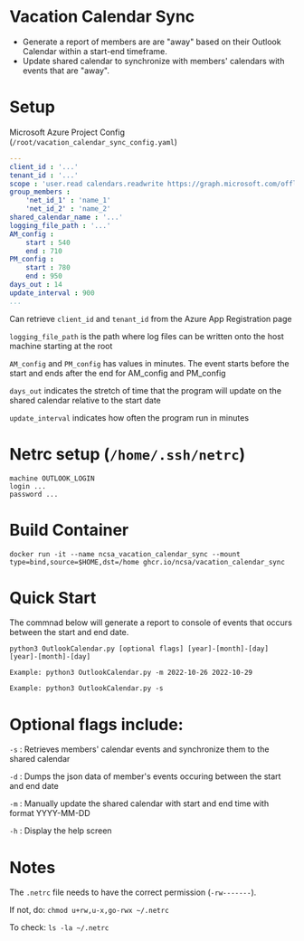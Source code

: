 # Vacation Calendar Sync
- Generate a report of members are are "away" based on their Outlook Calendar within a start-end timeframe. 
- Update shared calendar to synchronize with members' calendars with events that are "away". 

# Setup

Microsoft Azure Project Config (`/root/vacation_calendar_sync_config.yaml`)
``` yaml
---
client_id : '...'
tenant_id : '...'
scope : 'user.read calendars.readwrite https://graph.microsoft.com/offline_access'
group_members : 
    'net_id_1' : 'name_1'
    'net_id_2' : 'name_2'
shared_calendar_name : '...'
logging_file_path : '...'
AM_config :
    start : 540 
    end : 710
PM_config :
    start : 780
    end : 950
days_out : 14
update_interval : 900
...
```
Can retrieve `client_id` and `tenant_id` from the Azure App Registration page

`logging_file_path` is the path where log files can be written onto the host machine starting at the root

`AM_config` and `PM_config` has values in minutes. The event starts before the start and ends after the end for AM_config and PM_config

`days_out` indicates the stretch of time that the program will update on the shared calendar relative to the start date

`update_interval` indicates how often the program run in minutes


# Netrc setup (`/home/.ssh/netrc`)
``` 
machine OUTLOOK_LOGIN
login ...
password ...
```

<!-- ## Pull Image from DockerHub 
```
docker pull phongtran27/outlook_calendar_report_generator
``` -->

# Build Container 
```
docker run -it --name ncsa_vacation_calendar_sync --mount type=bind,source=$HOME,dst=/home ghcr.io/ncsa/vacation_calendar_sync
```


# Quick Start
The commnad below will generate a report to console of events that occurs between the start and end date. 
```
python3 OutlookCalendar.py [optional flags] [year]-[month]-[day] [year]-[month]-[day]

Example: python3 OutlookCalendar.py -m 2022-10-26 2022-10-29

Example: python3 OutlookCalendar.py -s

```

# Optional flags include:

`-s` : Retrieves members' calendar events and synchronize them to the shared calendar

`-d` : Dumps the json data of member's events occuring between the start and end date

`-m` : Manually update the shared calendar with start and end time with format YYYY-MM-DD

`-h` : Display the help screen

# Notes

The `.netrc` file needs to have the correct permission (`-rw-------`).

If not, do: `chmod u+rw,u-x,go-rwx ~/.netrc`

To check: `ls -la ~/.netrc`

